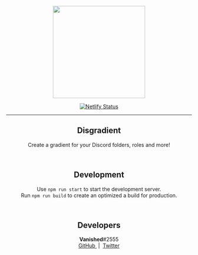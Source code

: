 <p align="center">
    <a href="https://disgradient.vanished.rocks">
        <img src="https://disgradient.vanished.rocks/assets/logo192.png" width="250px" />
    </a>
</p>
<p align="center">
    <a href="https://app.netlify.com/sites/vigorous-hugle-1766cb/deploys">
        <img src="https://api.netlify.com/api/v1/badges/303fddf3-2232-471f-8aa4-817dfa31747e/deploy-status" alt="Netlify Status" />
    </a>
</p>

<hr />

<h2 align="center">
    Disgradient
</h2>
<p align="center">
    Create a gradient for your Discord folders, roles and more!
</p>

&nbsp;

<h2 align="center">
    <strong>Development</strong>
</h2>
<p align="center">
    Use <code>npm run start</code> to start the development server.
    <br />
    Run <code>npm run build</code> to create an optimized a build for production.
</p>

&nbsp;

<h2 align="center">
    <strong>Developers</strong>
</h2>
<p align="center">
    <strong>Vanished</strong>#2555
    <br />
    <a href="https://github.com/vanishedvan">
        GitHub
    </a>
    &nbsp;|&nbsp;
    <a href="https://twitter.com/vanishedvan">
        Twitter
    </a>
</p>

&nbsp;
